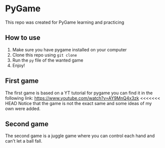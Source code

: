 # PyGame
This repo was created for PyGame learning and practicing

## How to use
1. Make sure you have pygame installed on your computer
2. Clone this repo using `git clone`
3. Run the `py` file of the wanted game
4. Enjoy!

## First game
The first game is based on a YT tutorial for pygame you can find it in the following link: https://www.youtube.com/watch?v=AY9MnQ4x3zk
<<<<<<< HEAD
Notice that the game is not the exact same and some ideas of my own were added.

## Second game
The second game is a juggle game where you can control each hand and can't let a ball fall.
